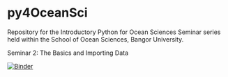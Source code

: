 # py4OceanSci
Repository for the Introductory Python for Ocean Sciences Seminar series held within the School of Ocean Sciences, Bangor University. 

Seminar 2: The Basics and Importing Data 

[![Binder](https://mybinder.org/badge_logo.svg)](https://mybinder.org/v2/gh/nia-jones/py4OceanSci/HEAD)

